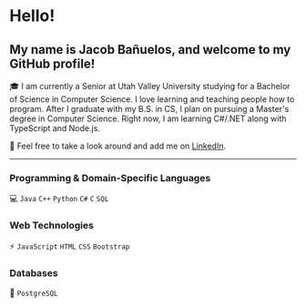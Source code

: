 # Hello!

## My name is Jacob Bañuelos, and welcome to my GitHub profile!

🎓 I am currently a Senior at Utah Valley University studying for a Bachelor of Science in Computer Science. I love learning and teaching people how to program. After I graduate with my B.S. in CS, I plan on pursuing a Master's degree in Computer Science. Right now, I am learning C#/.NET along with TypeScript and Node.js.

👀 Feel free to take a look around and add me on [LinkedIn](https://www.linkedin.com/in/jacob-banuelos).

---

### Programming & Domain-Specific Languages

💻 `Java` `C++` `Python` `C#` `C` `SQL`

### Web Technologies

⚡ `JavaScript` `HTML` `CSS` `Bootstrap`

### Databases

💾 `PostgreSQL`

